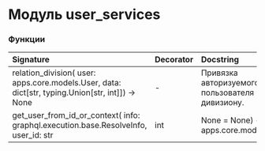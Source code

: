 # Модуль user_services



### Функции

| Signature                                                                                                                         | Decorator | Docstring                                        |
| :-------------------------------------------------------------------------------------------------------------------------------- | :-------- | :----------------------------------------------- |
| relation_division( user: apps.core.models.User, data: dict[str, typing.Union[str, int]]) -> None                                  | -         | Привязка авторизуемого пользователя к дивизиону. |
| get_user_from_id_or_context( info: graphql.execution.base.ResolveInfo, user_id: str | int | None = None) -> apps.core.models.User | -         | Получаем пользователя                            |